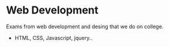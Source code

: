 # Web Development
Exams from web development and desing that we do on college. <br>
- HTML, CSS, Javascript, jquery..
